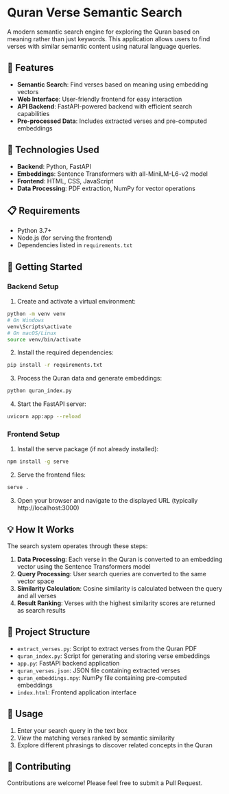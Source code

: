 # Quran Verse Semantic Search

A modern semantic search engine for exploring the Quran based on meaning rather than just keywords. This application allows users to find verses with similar semantic content using natural language queries.

## 🌟 Features

- **Semantic Search**: Find verses based on meaning using embedding vectors
- **Web Interface**: User-friendly frontend for easy interaction
- **API Backend**: FastAPI-powered backend with efficient search capabilities
- **Pre-processed Data**: Includes extracted verses and pre-computed embeddings

## 🔧 Technologies Used

- **Backend**: Python, FastAPI
- **Embeddings**: Sentence Transformers with all-MiniLM-L6-v2 model
- **Frontend**: HTML, CSS, JavaScript
- **Data Processing**: PDF extraction, NumPy for vector operations

## 📋 Requirements

- Python 3.7+
- Node.js (for serving the frontend)
- Dependencies listed in `requirements.txt`

## 🚀 Getting Started

### Backend Setup

1. Create and activate a virtual environment:

```bash
python -m venv venv
# On Windows
venv\Scripts\activate
# On macOS/Linux
source venv/bin/activate
```

2. Install the required dependencies:

```bash
pip install -r requirements.txt
```

3. Process the Quran data and generate embeddings:

```bash
python quran_index.py
```

4. Start the FastAPI server:

```bash
uvicorn app:app --reload
```

### Frontend Setup

1. Install the serve package (if not already installed):

```bash
npm install -g serve
```

2. Serve the frontend files:

```bash
serve .
```

3. Open your browser and navigate to the displayed URL (typically http://localhost:3000)

## 💡 How It Works

The search system operates through these steps:

1. **Data Processing**: Each verse in the Quran is converted to an embedding vector using the Sentence Transformers model
2. **Query Processing**: User search queries are converted to the same vector space
3. **Similarity Calculation**: Cosine similarity is calculated between the query and all verses
4. **Result Ranking**: Verses with the highest similarity scores are returned as search results

## 📁 Project Structure

- `extract_verses.py`: Script to extract verses from the Quran PDF
- `quran_index.py`: Script for generating and storing verse embeddings
- `app.py`: FastAPI backend application
- `quran_verses.json`: JSON file containing extracted verses
- `quran_embeddings.npy`: NumPy file containing pre-computed embeddings
- `index.html`: Frontend application interface

## 📝 Usage

1. Enter your search query in the text box
2. View the matching verses ranked by semantic similarity
3. Explore different phrasings to discover related concepts in the Quran

## 🤝 Contributing

Contributions are welcome! Please feel free to submit a Pull Request.
